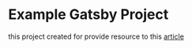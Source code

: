 # Example Gatsby Project

this project created for provide resource to this [article](https://www.notion.so/tuzunarcaner/Statik-Web-Sitesi-ve-Gatsby-JS-f2a902d281b04c8cb3b0ac97ef49fdf5)
